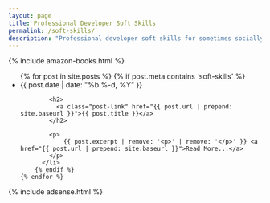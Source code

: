 ```yaml
---
layout: page
title: Professional Developer Soft Skills
permalink: /soft-skills/
description: "Professional developer soft skills for sometimes socially ackward nerds and geeks."
---
```

{% include amazon-books.html %}

<div class="home">



  <ul class="post-list">
    {% for post in site.posts %}
		{% if post.meta contains 'soft-skills' %}
		  <li>
			<span class="post-meta">{{ post.date | date: "%b %-d, %Y" }}</span>

			<h2>
			  <a class="post-link" href="{{ post.url | prepend: site.baseurl }}">{{ post.title }}</a>
			</h2>

			<p>
				{{ post.excerpt | remove: '<p>' | remove: '</p>' }} <a href="{{ post.url | prepend: site.baseurl }}">Read More...</a>
			</p>
		  </li>
		{% endif %}
    {% endfor %}
  </ul>
  
  
</div>

{% include adsense.html %}